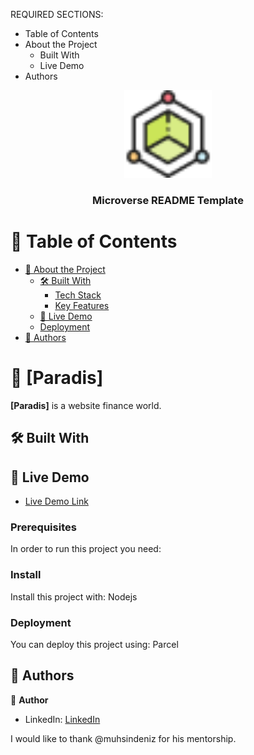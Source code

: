 <a name="readme-top"></a>

REQUIRED SECTIONS:
- Table of Contents
- About the Project
  - Built With
  - Live Demo
- Authors


<div align="center">
  <!-- You are encouraged to replace this logo with your own! Otherwise you can also remove it. -->
 <img src="https://github.com/MizginYildirak/Parasitv2/blob/main/src/assets/paradis%20icon/blockchain%201.png" alt="logo" width="140"  height="auto" />
  <br/>

  <h3><b>Microverse README Template</b></h3>

</div>

<!-- TABLE OF CONTENTS -->

# 📗 Table of Contents

- [📖 About the Project](#about-project)
  - [🛠 Built With](#built-with)
    - [Tech Stack](#tech-stack)
    - [Key Features](#key-features)
  - [🚀 Live Demo](#live-demo)
  - [Deployment](#triangular_flag_on_post-deployment)
- [👥 Authors](#authors)

<!-- PROJECT DESCRIPTION -->

# 📖 [Paradis] 

**[Paradis]** is a website finance world.

## 🛠 Built With <a name="SCSS"></a>

<!-- LIVE DEMO -->

## 🚀 Live Demo <a name="live-demo"></a>

- [Live Demo Link](https://parasitv2-kbf7.vercel.app)

### Prerequisites

In order to run this project you need:

<!--
Example command:

```
npm parcel index.html

```
 -->


### Install

Install this project with: Nodejs

<!--
Example command:

```
npm install

```
--->

### Deployment

You can deploy this project using: Parcel

<!-- AUTHORS -->

## 👥 Authors <a name="MizginYildirak"></a>

👤 **Author**

- LinkedIn: [LinkedIn](https://www.linkedin.com/in/mizginyildirak/)



I would like to thank @muhsindeniz for his mentorship.
